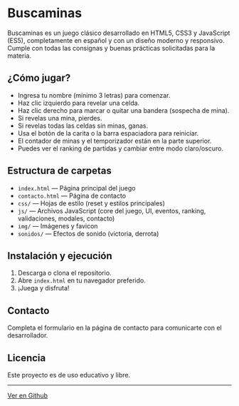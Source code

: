 # Buscaminas

Buscaminas es un juego clásico desarrollado en HTML5, CSS3 y JavaScript (ES5), completamente en español y con un diseño moderno y responsivo. Cumple con todas las consignas y buenas prácticas solicitadas para la materia.

## ¿Cómo jugar?
- Ingresa tu nombre (mínimo 3 letras) para comenzar.
- Haz clic izquierdo para revelar una celda.
- Haz clic derecho para marcar o quitar una bandera (sospecha de mina).
- Si revelas una mina, pierdes.
- Si revelas todas las celdas sin minas, ganas.
- Usa el botón de la carita o la barra espaciadora para reiniciar.
- El contador de minas y el temporizador están en la parte superior.
- Puedes ver el ranking de partidas y cambiar entre modo claro/oscuro.

## Estructura de carpetas
- `index.html` — Página principal del juego
- `contacto.html` — Página de contacto
- `css/` — Hojas de estilo (reset y estilos principales)
- `js/` — Archivos JavaScript (core del juego, UI, eventos, ranking, validaciones, modales, contacto)
- `img/` — Imágenes y favicon
- `sonidos/` — Efectos de sonido (victoria, derrota)

## Instalación y ejecución
1. Descarga o clona el repositorio.
2. Abre `index.html` en tu navegador preferido.
3. ¡Juega y disfruta!

## Contacto
Completa el formulario en la página de contacto para comunicarte con el desarrollador.

## Licencia
Este proyecto es de uso educativo y libre.

---
[Ver en Github](https://github.com/tuusuario/buscaminas) 
